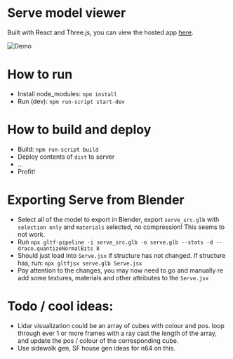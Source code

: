 # Serve model viewer
Built with React and Three.js, you can view the hosted app [here](https://serve-cmf.herokuapp.com/).

![Demo](demo/demo.gif?raw=true "Demo")

# How to run
* Install node_modules: `npm install`
* Run (dev): `npm run-script start-dev`

# How to build and deploy
* Build: `npm run-script build`
* Deploy contents of `dist` to server
* ...
* Profit!

# Exporting Serve from Blender
* Select all of the model to export in Blender, export `serve_src.glb` with `selection only` and `materials` selected, no compression! This seems to not work.
* Run `npx gltf-pipeline -i serve_src.glb -o serve.glb --stats -d --draco.quantizeNormalBits 8`
* Should just load into `Serve.jsx` if structure has not changed. If structure has, run: `npx gltfjsx serve.glb Serve.jsx`
* Pay attention to the changes, you may now need to go and manually re add some textures, materials and other attributes to the `Serve.jsx`

# Todo / cool ideas:
* Lidar visualization could be an array of cubes with colour and pos. loop through ever 1 or more frames with a ray cast the length of the array, and update the pos / colour of the corresponding cube.
* Use sidewalk gen, SF house gen ideas for n64 on this.
